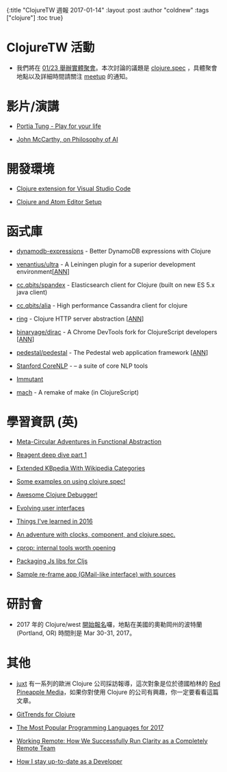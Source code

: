 {:title "ClojureTW 週報 2017-01-14"
:layout :post
:author "coldnew"
:tags  ["clojure"]
:toc true}

# ClojureTW 活動

* 我們將在 [01/23 舉辦實體聚會](https://www.meetup.com/Clojure-tw/events/236234639/)。本次討論的議題是 [clojure.spec](http://clojure.org/about/spec) ，具體聚會地點以及詳細時間請關注 [meetup](https://www.meetup.com/Clojure-tw/events/236234639/) 的通知。

# 影片/演講

* [Portia Tung - Play for your life](https://juxt.pro/blog/posts/XT16-portia-tung.html)

* [John McCarthy, on Philosophy of AI](https://www.youtube.com/watch?v=K13_sWm_gZw)

# 開發環境

* [Clojure extension for Visual Studio Code](https://marketplace.visualstudio.com/items?itemName=avli.clojure)

* [Clojure and Atom Editor Setup](https://lemmings.io/clojure-and-atom-editor-setup-40f8f09237b4#.drqeyhba2)

# 函式庫
* [dynamodb-expressions](https://github.com/brabster/dynamodb-expressions) - Better DynamoDB expressions with Clojure

* [venantius/ultra](https://github.com/venantius/ultra) - A Leiningen plugin for a superior development environment[[ANN](https://github.com/venantius/ultra/releases/tag/v0.5.1)]

* [cc.qbits/spandex](https://github.com/mpenet/spandex) - Elasticsearch client for Clojure (built on new ES 5.x java client)

* [cc.qbits/alia](https://github.com/mpenet/alia) - High performance Cassandra client for clojure

* [ring](https://github.com/ring-clojure/ring) - Clojure HTTP server abstraction [[ANN](https://groups.google.com/forum/#!topic/clojure/YDrKBV26rnA)]

* [binaryage/dirac](https://github.com/binaryage/dirac) - A Chrome DevTools fork for ClojureScript developers [[ANN](https://github.com/binaryage/dirac/releases/tag/v1.0.0)]

* [pedestal/pedestal](https://github.com/pedestal/pedestal) - The Pedestal web application framework [[ANN](https://github.com/pedestal/pedestal/releases/tag/0.5.2)]

* [Stanford CoreNLP](http://stanfordnlp.github.io/CoreNLP/) -  – a suite of core NLP tools

* [Immutant](http://immutant.org/news/2017/01/12/announcing-2-1-6/)

* [mach](https://github.com/juxt/mach) -  A remake of make (in ClojureScript)

# 學習資訊 (英)

* [Meta-Circular Adventures in Functional Abstraction](https://chriskohlhepp.wordpress.com/functional-programming-section/metacircular-adventures-in-functional-abstraction-challenging-clojure-in-common-lisp/)

* [Reagent deep dive part 1](http://timothypratley.blogspot.tw/2017/01/reagent-deep-dive-part-1.html)

* [Extended KBpedia With Wikipedia Categories](http://fgiasson.com/blog/index.php/2017/01/10/extended-kbpedia-with-wikipedia-categories/)

* [Some examples on using clojure.spec!](https://github.com/MrDallOca/spec-examples)

* [Awesome Clojure Debugger!](https://www.reddit.com/r/Clojure/comments/5n4kas/awesome_clojure_debugger/)

* [Evolving user interfaces](https://juxt.pro/blog/posts/re-learn.html)

* [Things I've learned in 2016](http://blog.rlmflores.me/clojure/learning/improving/2017/01/09/things-ive-learned-in-2016/)

* [An adventure with clocks, component, and clojure.spec.](http://spootnik.org/entries/2017/01/09_an-adventure-with-clocks-component-and.html)

* [cprop: internal tools worth opening](https://www.dotkam.com/2017/01/09/cprop-internal-tools-worth-opening/)

* [Packaging Js libs for Cljs](http://www.upgradingdave.com/blog/posts/2017-01-08-cljsjs.html)

* [Sample re-frame app (GMail-like interface) with sources](https://www.reddit.com/r/Clojure/comments/5mmqn7/sample_reframe_app_gmaillike_interface_with/)

# 研討會

* 2017 年的 Clojure/west [開始報名](http://2017.clojurewest.org/)囉，地點在美國的奧勒岡州的波特蘭 (Portland, OR) 時間則是 Mar 30-31, 2017。

# 其他

* [juxt](https://juxt.pro) 有一系列的歐洲 Clojure 公司採訪報導，這次對象是位於德國柏林的 [Red Pineapple Media](https://juxt.pro/blog/posts/clojure-in-red-pineapple-media.html)，如果你對使用 Clojure 的公司有興趣，你一定要看看這篇文章。

* [GitTrends for Clojure](http://gittrends.io/#/explore?page=1&language=Clojure&domain=All&growth=All)

* [The Most Popular Programming Languages for 2017](http://news.sys-con.com/node/3983726)

* [Working Remote: How We Successfully Run Clarity as a Completely Remote Team](https://medium.com/claritydesignsystem/working-remote-how-we-successfully-run-clarity-as-a-completely-remote-team-273e5880896b#.myxs5h7ef)

* [How I stay up-to-date as a Developer](https://hackernoon.com/how-do-i-stay-up-to-date-as-a-developer-5ec773e30a82#.rg4vhcm7d)
